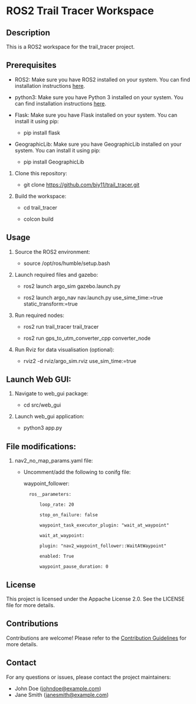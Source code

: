 # ROS2 Trail Tracer Workspace

## Description
This is a ROS2 workspace for the trail_tracer project.

## Prerequisites
- ROS2: Make sure you have ROS2 installed on your system. You can find installation instructions [here](https://docs.ros.org/en/humble/Installation.html).
- python3: Make sure you have Python 3 installed on your system. You can find installation instructions [here](https://www.python.org/downloads/).
- Flask: Make sure you have Flask installed on your system. You can install it using pip:

   - pip install flask

- GeographicLib: Make sure you have GeographicLib installed on your system. You can install it using pip:
    
    - pip install GeographicLib

1. Clone this repository:
   - git clone https://github.com/biy11/trail_tracer.git
    

2. Build the workspace:
    
    - cd trail_tracer

    - colcon build
    

## Usage
1. Source the ROS2 environment:

    - source /opt/ros/humble/setup.bash
    

2. Launch required files and gazebo:
    
    - ros2 launch argo_sim gazebo.launch.py
    
    - ros2 launch argo_nav nav.launch.py use_sime_time:=true static_transform:=true

3. Run required nodes:
    
    - ros2 run trail_tracer trail_tracer
    
    - ros2 run gps_to_utm_converter_cpp converter_node

4. Run Rviz for data visualisation (optional):

    - rviz2 -d rviz/argo_sim.rviz use_sim_time:=true 

## Launch Web GUI:
1. Navigate to web_gui package:

    - cd src/web_gui

2. Launch web_gui application:

    - python3 app.py


## File modifications:

1. nav2_no_map_params.yaml file:

    - Uncomment/add the following to conifg file:

        waypoint_follower:

            ros__parameters:

                loop_rate: 20

                stop_on_failure: false

                waypoint_task_executor_plugin: "wait_at_waypoint"

                wait_at_waypoint:

                plugin: "nav2_waypoint_follower::WaitAtWaypoint"

                enabled: True

                waypoint_pause_duration: 0

## License
This project is licensed under the Appache License 2.0. See the LICENSE file for more details.

## Contributions
Contributions are welcome! Please refer to the [Contribution Guidelines](CONTRIBUTING.md) for more details.

## Contact
For any questions or issues, please contact the project maintainers:
- John Doe (johndoe@example.com)
- Jane Smith (janesmith@example.com)